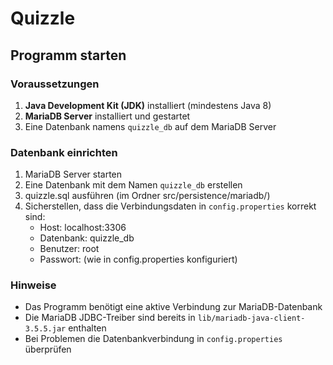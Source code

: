 # Quizzle

## Programm starten

### Voraussetzungen

1. **Java Development Kit (JDK)** installiert (mindestens Java 8)
2. **MariaDB Server** installiert und gestartet
3. Eine Datenbank namens `quizzle_db` auf dem MariaDB Server

### Datenbank einrichten

1. MariaDB Server starten
2. Eine Datenbank mit dem Namen `quizzle_db` erstellen
2. quizzle.sql ausführen (im Ordner src/persistence/mariadb/)
3. Sicherstellen, dass die Verbindungsdaten in `config.properties` korrekt sind:
   - Host: localhost:3306
   - Datenbank: quizzle_db
   - Benutzer: root
   - Passwort: (wie in config.properties konfiguriert)

### Hinweise

- Das Programm benötigt eine aktive Verbindung zur MariaDB-Datenbank
- Die MariaDB JDBC-Treiber sind bereits in `lib/mariadb-java-client-3.5.5.jar` enthalten
- Bei Problemen die Datenbankverbindung in `config.properties` überprüfen